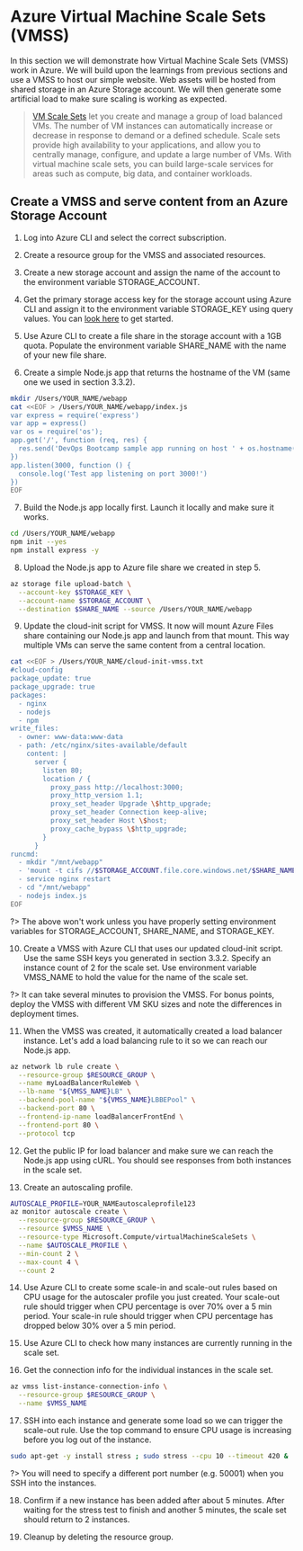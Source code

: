 # Azure Virtual Machine Scale Sets (VMSS)

In this section we will demonstrate how Virtual Machine Scale Sets (VMSS) work in Azure. We will build upon the learnings from previous sections and use a VMSS to host our simple website. Web assets will be hosted from shared storage in an Azure Storage account. We will then generate some artificial load to make sure scaling is working as expected.

> [VM Scale Sets](https://docs.microsoft.com/en-us/azure/virtual-machine-scale-sets/overview) let you create and manage a group of load balanced VMs. The number of VM instances can automatically increase or decrease in response to demand or a defined schedule. Scale sets provide high availability to your applications, and allow you to centrally manage, configure, and update a large number of VMs. With virtual machine scale sets, you can build large-scale services for areas such as compute, big data, and container workloads.

## Create a VMSS and serve content from an Azure Storage Account

1. Log into Azure CLI and select the correct subscription.

2. Create a resource group for the VMSS and associated resources.

3. Create a new storage account and assign the name of the account to the environment variable STORAGE_ACCOUNT.

4. Get the primary storage access key for the storage account using Azure CLI and assign it to the environment variable STORAGE_KEY using query values. You can [look here](https://docs.microsoft.com/en-us/cli/azure/storage/account?view=azure-cli-latest) to get started.

5. Use Azure CLI to create a file share in the storage account with a 1GB quota. Populate the environment variable SHARE_NAME with the name of your new file share.

6. Create a simple Node.js app that returns the hostname of the VM (same one we used in section 3.3.2).

```bash
mkdir /Users/YOUR_NAME/webapp
cat <<EOF > /Users/YOUR_NAME/webapp/index.js
var express = require('express')
var app = express()
var os = require('os');
app.get('/', function (req, res) {
  res.send('DevOps Bootcamp sample app running on host ' + os.hostname() + '!')
})
app.listen(3000, function () {
  console.log('Test app listening on port 3000!')
})
EOF
```

7. Build the Node.js app locally first. Launch it locally and make sure it works.

```bash
cd /Users/YOUR_NAME/webapp
npm init --yes
npm install express -y
```

8. Upload the Node.js app to Azure file share we created in step 5.

```bash
az storage file upload-batch \
  --account-key $STORAGE_KEY \
  --account-name $STORAGE_ACCOUNT \
  --destination $SHARE_NAME --source /Users/YOUR_NAME/webapp
```

9. Update the cloud-init script for VMSS. It now will mount Azure Files share containing our Node.js app and launch from that mount. This way multiple VMs can serve the same content from a central location.

```bash
cat <<EOF > /Users/YOUR_NAME/cloud-init-vmss.txt
#cloud-config
package_update: true
package_upgrade: true
packages:
  - nginx
  - nodejs
  - npm
write_files:
  - owner: www-data:www-data
  - path: /etc/nginx/sites-available/default
    content: |
      server {
        listen 80;
        location / {
          proxy_pass http://localhost:3000;
          proxy_http_version 1.1;
          proxy_set_header Upgrade \$http_upgrade;
          proxy_set_header Connection keep-alive;
          proxy_set_header Host \$host;
          proxy_cache_bypass \$http_upgrade;
        }
      }
runcmd:
  - mkdir "/mnt/webapp"
  - 'mount -t cifs //$STORAGE_ACCOUNT.file.core.windows.net/$SHARE_NAME /mnt/webapp -o vers=3.0,username=$STORAGE_ACCOUNT,password=$STORAGE_KEY,dir_mode=0755,file_mode=0664'
  - service nginx restart
  - cd "/mnt/webapp"
  - nodejs index.js
EOF
```

?> The above won't work unless you have properly setting environment variables for STORAGE_ACCOUNT, SHARE_NAME, and STORAGE_KEY.

10. Create a VMSS with Azure CLI that uses our updated cloud-init script. Use the same SSH keys you generated in section 3.3.2. Specify an instance count of 2 for the scale set. Use environment variable VMSS_NAME to hold the value for the name of the scale set.

?> It can take several minutes to provision the VMSS. For bonus points, deploy the VMSS with different VM SKU sizes and note the differences in deployment times.

11. When the VMSS was created, it automatically created a load balancer instance. Let's add a load balancing rule to it so we can reach our Node.js app.

```bash
az network lb rule create \
  --resource-group $RESOURCE_GROUP \
  --name myLoadBalancerRuleWeb \
  --lb-name "${VMSS_NAME}LB" \
  --backend-pool-name "${VMSS_NAME}LBBEPool" \
  --backend-port 80 \
  --frontend-ip-name loadBalancerFrontEnd \
  --frontend-port 80 \
  --protocol tcp
```

12. Get the public IP for load balancer and make sure we can reach the Node.js app using cURL. You should see responses from both instances in the scale set.

13. Create an autoscaling profile.

```bash
AUTOSCALE_PROFILE=YOUR_NAMEautoscaleprofile123
az monitor autoscale create \
  --resource-group $RESOURCE_GROUP \
  --resource $VMSS_NAME \
  --resource-type Microsoft.Compute/virtualMachineScaleSets \
  --name $AUTOSCALE_PROFILE \
  --min-count 2 \
  --max-count 4 \
  --count 2
```

14. Use Azure CLI to create some scale-in and scale-out rules based on CPU usage for the autoscaler profile you just created. Your scale-out rule should trigger when CPU percentage is over 70% over a 5 min period. Your scale-in rule should trigger when CPU percentage has dropped below 30% over a 5 min period.

15. Use Azure CLI to check how many instances are currently running in the scale set.

16. Get the connection info for the individual instances in the scale set.

```bash
az vmss list-instance-connection-info \
  --resource-group $RESOURCE_GROUP \
  --name $VMSS_NAME
```

17. SSH into each instance and generate some load so we can trigger the scale-out rule. Use the top command to ensure CPU usage is increasing before you log out of the instance.

```bash
sudo apt-get -y install stress ; sudo stress --cpu 10 --timeout 420 &
```

?> You will need to specify a different port number (e.g. 50001) when you SSH into the instances.

18. Confirm if a new instance has been added after about 5 minutes. After waiting for the stress test to finish and another 5 minutes, the scale set should return to 2 instances.

19. Cleanup by deleting the resource group.
